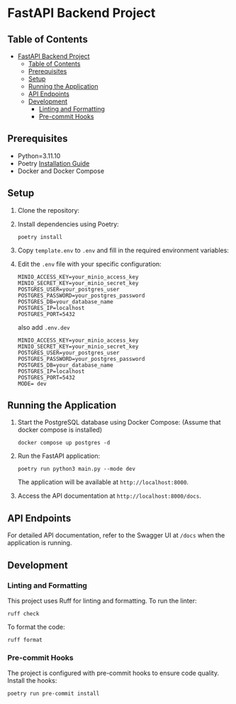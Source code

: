 # FastAPI Backend Project

## Table of Contents

- [FastAPI Backend Project](#fastapi-backend-project)
  - [Table of Contents](#table-of-contents)
  - [Prerequisites](#prerequisites)
  - [Setup](#setup)
  - [Running the Application](#running-the-application)
  - [API Endpoints](#api-endpoints)
  - [Development](#development)
    - [Linting and Formatting](#linting-and-formatting)
    - [Pre-commit Hooks](#pre-commit-hooks)

## Prerequisites
- Python=3.11.10
- Poetry [Installation Guide](https://python-poetry.org/docs/#installing-with-the-official-installer)
- Docker and Docker Compose

## Setup

1. Clone the repository:

2. Install dependencies using Poetry:
   ```
   poetry install
   ```

3. Copy `template.env` to `.env` and fill in the required environment variables:

4. Edit the `.env` file with your specific configuration:
   ```
   MINIO_ACCESS_KEY=your_minio_access_key
   MINIO_SECRET_KEY=your_minio_secret_key
   POSTGRES_USER=your_postgres_user
   POSTGRES_PASSWORD=your_postgres_password
   POSTGRES_DB=your_database_name
   POSTGRES_IP=localhost
   POSTGRES_PORT=5432 
   ```
   also add `.env.dev`
   ```
   MINIO_ACCESS_KEY=your_minio_access_key
   MINIO_SECRET_KEY=your_minio_secret_key
   POSTGRES_USER=your_postgres_user
   POSTGRES_PASSWORD=your_postgres_password
   POSTGRES_DB=your_database_name
   POSTGRES_IP=localhost
   POSTGRES_PORT=5432 
   MODE= dev
   ```

## Running the Application

1. Start the PostgreSQL database using Docker Compose: (Assume that docker compose is installed)

   ```docker compose up postgres -d ```

2. Run the FastAPI application:
   ```
   poetry run python3 main.py --mode dev
   ```

   The application will be available at `http://localhost:8000`.

3. Access the API documentation at `http://localhost:8000/docs`.

## API Endpoints

For detailed API documentation, refer to the Swagger UI at `/docs` when the application is running.

## Development

### Linting and Formatting

This project uses Ruff for linting and formatting. To run the linter:

```
ruff check
```

To format the code:

```
ruff format
```

### Pre-commit Hooks

The project is configured with pre-commit hooks to ensure code quality. Install the hooks:

```
poetry run pre-commit install
```